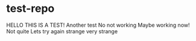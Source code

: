 # test-repo
HELLO THIS IS A TEST!
Another test
No not working
Maybe working now!
Not quite
Lets try again
strange
very strange
